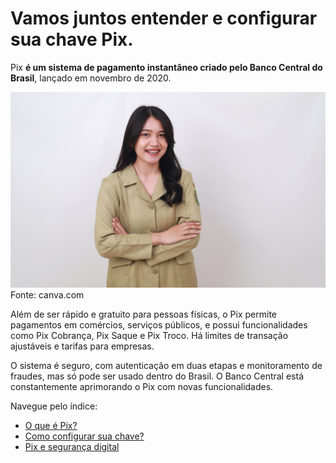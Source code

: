 # Vamos juntos entender e configurar sua chave Pix.

Pix **é um sistema de pagamento instantâneo criado pelo Banco Central do Brasil**, lançado em novembro de 2020.

![para o readme](/img/ima-reademe.png)
Fonte: canva.com

Além de ser rápido e gratuito para pessoas físicas, o Pix permite pagamentos em comércios, serviços públicos, e possui funcionalidades como Pix Cobrança, Pix Saque e Pix Troco. Há limites de transação ajustáveis e tarifas para empresas. 

O sistema é seguro, com autenticação em duas etapas e monitoramento de fraudes, mas só pode ser usado dentro do Brasil. O Banco Central está constantemente aprimorando o Pix com novas funcionalidades.

Navegue pelo índice:

- [O que é Pix?](/text/1-o-que-e-pix.md)
- [Como configurar sua chave?](/text/2-como-configurar-sua-chave.md)
- [Pix e segurança digital](/text/3-pix-e-seguranca.md)